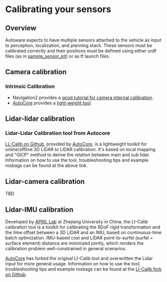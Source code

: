 # Calibrating your sensors

## Overview

Autoware expects to have multiple sensors attached to the vehicle as input to perception, localization, and planning stack. These sensors must be calibrated correctly and their positions must be defined using either urdf files (as in [sample_sensor_kit](https://github.com/autowarefoundation/sample_sensor_kit_launch/tree/main/sample_sensor_kit_description)) or as tf launch files.

## Camera calibration

### Intrinsic Calibration

- Navigation2 provides a [good tutorial for camera internal calibration](https://navigation.ros.org/tutorials/docs/camera_calibration.html).
- [AutoCore](https://autocore.ai/) provides a [light-weight tool](https://github.com/autocore-ai/calibration_tools/tree/main/camera_intrinsic_calib).

## Lidar-lidar calibration

### Lidar-Lidar Calibration tool from Autocore

[LL-Calib on Github](https://github.com/autocore-ai/calibration_tools/tree/main/lidar-lidar-calib), provided by [AutoCore](https://autocore.ai/), is a lightweight toolkit for online/offline 3D LiDAR to LiDAR calibration. It's based on local mapping and "GICP" method to derive the relation between main and sub lidar. Information on how to use the tool, troubleshooting tips and example rosbags can be found at the above link.

## Lidar-camera calibration

TBD

## Lidar-IMU calibration

Developed by [APRIL Lab](https://github.com/APRIL-ZJU) at Zhejiang University in China, the LI-Calib calibration tool is a toolkit for calibrating the 6DoF rigid transformation and the time offset between a 3D LiDAR and an IMU, based on continuous-time batch optimization.
IMU-based cost and LiDAR point-to-surfel (surfel = surface element) distance are minimized jointly, which renders the calibration problem well-constrained in general scenarios.

[AutoCore](https://autocore.ai/) has forked the original LI-Calib tool and overwritten the Lidar input for more general usage. Information on how to use the tool, troubleshooting tips and example rosbags can be found at the [LI-Calib fork on Github](https://github.com/autocore-ai/calibration_tools/tree/main/li_calib).
